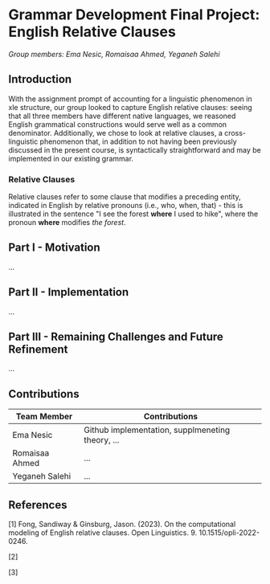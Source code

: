 # Grammar Development Final Project: English Relative Clauses

_Group members: Ema Nesic, Romaisaa Ahmed, Yeganeh Salehi_

## Introduction

With the assignment prompt of accounting for a linguistic phenomenon in xle structure, our group looked to capture English relative clauses: seeing that all three members have different native languages, we reasoned English grammatical constructions would serve well as a common denominator. Additionally, we chose to look at relative clauses, a cross-linguistic phenomenon that, in addition to not having been previously discussed in the present course, is syntactically straightforward and may be implemented in our existing grammar.


### Relative Clauses
Relative clauses refer to some clause that modifies a preceding entity, indicated in English by relative pronouns (i.e., who, when, that) - this is illustrated in the sentence "I see the forest **where**
I used to hike", where the pronoun **where** modifies _the forest_.


## Part I - Motivation

...

## Part II - Implementation

...

## Part III - Remaining Challenges and Future Refinement

...


## Contributions

| Team Member  | Contributions                                             |
|--------------|-----------------------------------------------------------|
| Ema Nesic  | Github implementation, supplmeneting theory, ... |
| Romaisaa Ahmed | ... |
| Yeganeh Salehi | ... |

## References

[1] Fong, Sandiway & Ginsburg, Jason. (2023). On the computational modeling of English relative clauses. Open Linguistics. 9. 10.1515/opli-2022-0246. 

[2]

[3]


